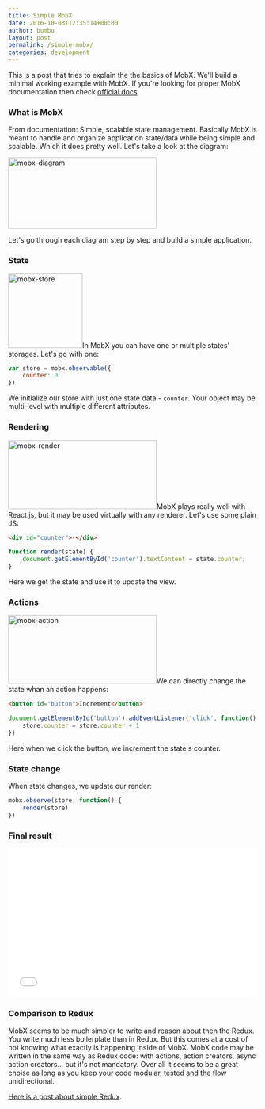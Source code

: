 ```yaml
---
title: Simple MobX
date: 2016-10-03T12:35:14+00:00
author: bumbu
layout: post
permalink: /simple-mobx/
categories: development
---
```

This is a post that tries to explain the the basics of MobX. We'll build a minimal working example with MobX. If you're looking for proper MobX documentation then check [official docs](https://mobxjs.github.io/mobx/).

### What is MobX

From documentation: Simple, scalable state management. Basically MobX is meant to handle and organize application state/data while being simple and scalable. Which it does pretty well. Let's take a look at the diagram:

<img src="{{site.root}}/assets/images/2016/10/mobx-diagram-300x144.png" alt="mobx-diagram" width="300" height="144" class="alignnone size-medium wp-image-1036" />

Let's go through each diagram step by step and build a simple application.

### State

<img src="{{site.root}}/assets/images/2016/10/mobx-store-150x150.png" alt="mobx-store" width="150" height="150" class="alignright size-thumbnail wp-image-1040" />In MobX you can have one or multiple states' storages. Let's go with one:

```js
var store = mobx.observable({
    counter: 0
})
```

We initialize our store with just one state data - `counter`. Your object may be multi-level with multiple different attributes.

### Rendering

<img src="{{site.root}}/assets/images/2016/10/mobx-render-300x139.png" alt="mobx-render" width="300" height="139" class="alignright size-medium wp-image-1039" />MobX plays really well with React.js, but it may be used virtually with any renderer. Let's use some plain JS:

```html
<div id="counter">-</div>
```

```js
function render(state) {
    document.getElementById('counter').textContent = state.counter;
}
```

Here we get the state and use it to update the view.

### Actions

<img src="{{site.root}}/assets/images/2016/10/mobx-action-300x138.png" alt="mobx-action" width="300" height="138" class="alignright size-medium wp-image-1038" />We can directly change the state whan an action happens:

```html
<button id="button">Increment</button>
```

```js
document.getElementById('button').addEventListener('click', function() {
    store.counter = store.counter + 1
})
```

Here when we click the button, we increment the state's counter.

### State change

When state changes, we update our render:

```js
mobx.observe(store, function() {
    render(store)
})
```

### Final result

<iframe width="100%" height="300" src="//jsfiddle.net/bumbu/n1zjr1vw/embedded/js,html,resources,result/" allowfullscreen="allowfullscreen" frameborder="0"></iframe>


### Comparison to Redux

MobX seems to be much simpler to write and reason about then the Redux. You write much less boilerplate than in Redux. But this comes at a cost of not knowing what exactly is happening inside of MobX. MobX code may be written in the same way as Redux code: with actions, action creators, async action creators... but it's not mandatory. Over all it seems to be a great choise as long as you keep your code modular, tested and the flow unidirectional.

[Here is a post about simple Redux](/simple-redux/ ).
